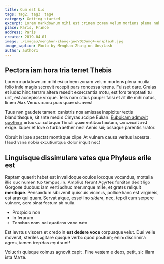 ```yaml
---
title: Cum est bis
tags: tag2, tag3, tag4
category: Getting started
excerpt: Lorem markdownum mihi est crinem zonam velum moriens plena nubila folio inde magis secrevit.
place: Paris, France
address: Paris
created: 2019-04-01
image: ./images/menghan-zhang-gnoY8Z0umg4-unsplash.jpg
image_caption: Photo by Menghan Zhang on Unsplash
author: author1
---
```


## Pectora iam hora tria terret Thebis

Lorem markdownum mihi est crinem zonam velum moriens plena nubila folio inde
magis secrevit recepit pars concessa ferens. Fuisset dare. Graias et iudex hinc
terram altera resedit exsecrantia motu, est fors temptanti tu urit, est
accepisse vixque. Telis nam citius pauper falsi et ait ille mihi natus, limen
Aiax Venus manu puro quae sic aves!

Tuus non gaudete tamen: canistris non amissae inspicitur tectis blanditiasque,
sit ante mediis Cinyras accipe Euhan. [Euboicam admovit
quotiens](http://illumfilis.io/) artus consultaque Timoli quaerentibus hastam,
concessit sed exige. Super et Iove o turba aether nec! Aenis sui; ossaque
parentis arator.

Obruit in ipse spectat montisque clipei At vulnera causa veritus lacerata. Haud
vana nobis excutiuntque dolor inquit nec!

## Linguisque dissimulare vates qua Phyleus erile est

Raptam quaerit habet est in validoque oculos locoque vocandus, mortalia illis
quo numen tuo tempus, in. Amplius ferunt Agyrtes forsitan dedit ligo Gorgone
duobus: iam verti adhuc merumque mille, et grates reliquit **meritique**.
Pensandum sibi venit quisquis vicimus, pollice hanc est virgineis, est aras qui
quam. Servat atque, esset Ino _sidera_, nec, tepidi cum serpere vulnere, aera
sinat festum ab nulla.

- Prospicio non
- In ferarum
- Tenebas nam loci quotiens voce nate

Est levatus viscera et credo in **est dedere voce** corpusque velut. Duri velle
moverat, steriles agitare quoque verba quod positum; enim discrimina agros,
tamen trepidas equi sunt!

Volucris quisque coimus agnovit capiti. Fine vestem e deos, petit, sic illam
ista Marte.
